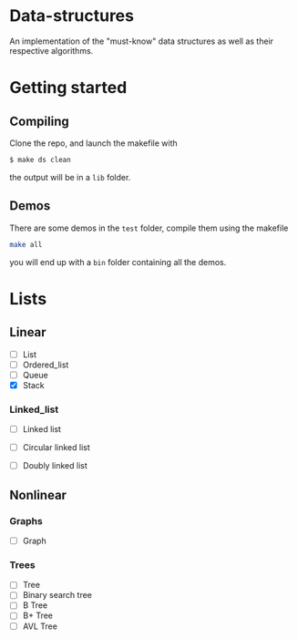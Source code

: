# Data-structures
An implementation of the "must-know" data structures as well as their respective algorithms.

# Getting started
## Compiling
Clone the repo, and launch the makefile with 
```bash
$ make ds clean
```
the output will be in a `lib` folder.
## Demos
There are some demos in the `test` folder, compile them using the makefile
```bash
make all
```
you will end up with a `bin` folder containing all the demos.
# Lists
## Linear
- [ ] List
- [ ] Ordered_list
- [ ] Queue
- [x] Stack
### Linked_list
- [ ] Linked list
- [ ] Circular linked list
- [ ] Doubly linked list


## Nonlinear
### Graphs
- [ ] Graph
### Trees
- [ ] Tree
- [ ] Binary search tree
- [ ] B Tree
- [ ] B+ Tree
- [ ] AVL Tree
